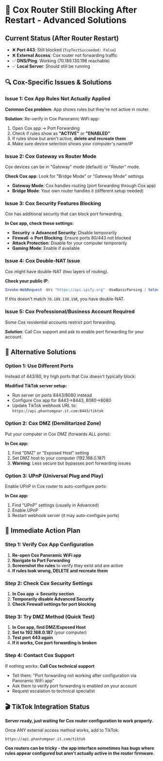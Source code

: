 # 🚨 Cox Router Still Blocking After Restart - Advanced Solutions

## Current Status (After Router Restart)
- ❌ **Port 443**: Still blocked (`TcpTestSucceeded: False`)  
- ❌ **External Access**: Cox router not forwarding traffic
- ✅ **DNS/Ping**: Working (70.189.130.198 reachable)
- ✅ **Local Server**: Should still be running

## 🔍 Cox-Specific Issues & Solutions

### Issue 1: Cox App Rules Not Actually Applied
**Common Cox problem**: App shows rules but they're not active in router.

**Solution**: Re-verify in Cox Panoramic WiFi app:
1. Open Cox app → Port Forwarding
2. Check if rules show as **"ACTIVE"** or **"ENABLED"**
3. If rules show but aren't active, **delete and recreate them**
4. Make sure device selection shows your computer's name/IP

### Issue 2: Cox Gateway vs Router Mode
Cox devices can be in "Gateway" mode (default) or "Router" mode.

**Check Cox app**: Look for "Bridge Mode" or "Gateway Mode" settings
- **Gateway Mode**: Cox handles routing (port forwarding through Cox app)
- **Bridge Mode**: Your own router handles it (different setup needed)

### Issue 3: Cox Security Features Blocking
Cox has additional security that can block port forwarding.

**In Cox app, check these settings:**
- **Security → Advanced Security**: Disable temporarily
- **Firewall → Port Blocking**: Ensure ports 80/443 not blocked
- **Attack Protection**: Disable for your computer temporarily
- **Gaming Mode**: Enable if available

### Issue 4: Cox Double-NAT Issue
Cox might have double-NAT (two layers of routing).

**Check your public IP**: 
```powershell
Invoke-WebRequest -Uri "https://api.ipify.org" -UseBasicParsing | Select-Object -ExpandProperty Content
```
If this doesn't match `70.189.130.198`, you have double-NAT.

### Issue 5: Cox Professional/Business Account Required
Some Cox residential accounts restrict port forwarding.

**Solution**: Call Cox support and ask to enable port forwarding for your account.

## 🔧 Alternative Solutions

### Option 1: Use Different Ports
Instead of 443/80, try high ports that Cox doesn't typically block:

**Modified TikTok server setup:**
- Run server on ports 8443/8080 instead
- Configure Cox app for 8443→8443, 8080→8080
- Update TikTok webhook URL to: `https://api.phantomgear.it.com:8443/tiktok`

### Option 2: Cox DMZ (Demilitarized Zone)
Put your computer in Cox DMZ (forwards ALL ports):

**In Cox app:**
1. Find "DMZ" or "Exposed Host" setting
2. Set DMZ host to your computer (192.168.0.187)
3. **Warning**: Less secure but bypasses port forwarding issues

### Option 3: UPnP (Universal Plug and Play)
Enable UPnP in Cox router to auto-configure ports:

**In Cox app:**
1. Find "UPnP" settings (usually in Advanced)
2. Enable UPnP
3. Restart webhook server (it may auto-configure ports)

## 🎯 Immediate Action Plan

### Step 1: Verify Cox App Configuration
1. **Re-open Cox Panoramic WiFi app**
2. **Navigate to Port Forwarding**
3. **Screenshot the rules** to verify they exist and are active
4. **If rules look wrong, DELETE and recreate them**

### Step 2: Check Cox Security Settings
1. **In Cox app → Security section**
2. **Temporarily disable Advanced Security**
3. **Check Firewall settings for port blocking**

### Step 3: Try DMZ Method (Quick Test)
1. **In Cox app, find DMZ/Exposed Host**
2. **Set to 192.168.0.187** (your computer)
3. **Test port 443 again**
4. **If it works, Cox port forwarding is broken**

### Step 4: Contact Cox Support
If nothing works: **Call Cox technical support**
- Tell them: "Port forwarding not working after configuration via Panoramic WiFi app"
- Ask them to verify port forwarding is enabled on your account
- Request escalation to technical specialist

## 🎬 TikTok Integration Status
**Server ready, just waiting for Cox router configuration to work properly.**

Once ANY external access method works, add to TikTok:
```
https://api.phantomgear.it.com/tiktok
```

**Cox routers can be tricky - the app interface sometimes has bugs where rules appear configured but aren't actually active in the router firmware.**
